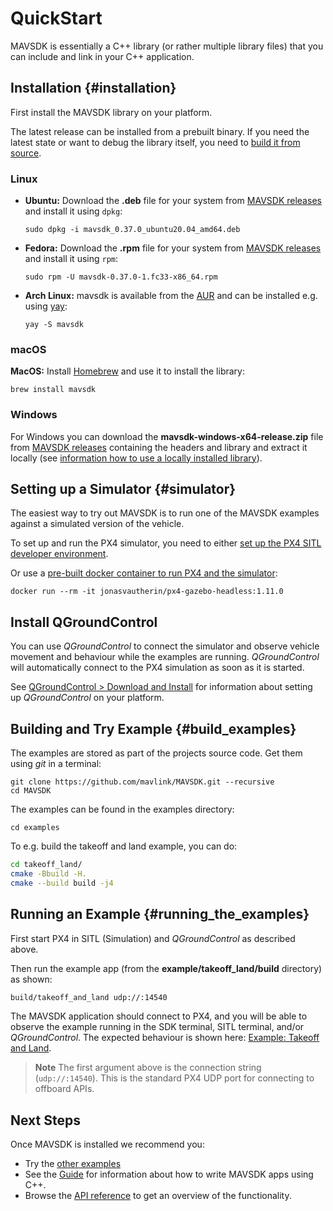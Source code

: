 # QuickStart

MAVSDK is essentially a C++ library (or rather multiple library files) that you can include and link in your C++ application.


## Installation {#installation}

First install the MAVSDK library on your platform.

The latest release can be installed from a prebuilt binary. If you need the latest state or want to debug the library itself, you need to [build it from source](../contributing/build.md).

### Linux

- **Ubuntu:** Download the **.deb** file for your system from [MAVSDK releases](https://github.com/mavlink/MAVSDK/releases) and install it using `dpkg`:
  ```
  sudo dpkg -i mavsdk_0.37.0_ubuntu20.04_amd64.deb
  ```

- **Fedora:** Download the **.rpm** file for your system from [MAVSDK releases](https://github.com/mavlink/MAVSDK/releases) and install it using `rpm`:
   ```
   sudo rpm -U mavsdk-0.37.0-1.fc33-x86_64.rpm
   ```

- **Arch Linux:** mavsdk is available from the [AUR](https://aur.archlinux.org/) and can be installed e.g. using [yay](https://aur.archlinux.org/packages/yay/):
   ```
   yay -S mavsdk
   ```

### macOS

**MacOS:** Install [Homebrew](https://brew.sh/) and use it to install the library:
```
brew install mavsdk
```

### Windows

For Windows you can download the **mavsdk-windows-x64-release.zip** file from [MAVSDK releases](https://github.com/mavlink/MAVSDK/releases) containing the headers and library and extract it locally (see [information how to use a locally installed library](guides/toolchain.md#sdk_local_install)).

## Setting up a Simulator {#simulator}

The easiest way to try out MAVSDK is to run one of the MAVSDK examples against a simulated version of the vehicle.

To set up and run the PX4 simulator, you need to either [set up the PX4 SITL developer environment](https://docs.px4.io/master/en/dev_setup/dev_env.html).

Or use a [pre-built docker container to run PX4 and the simulator](https://github.com/JonasVautherin/px4-gazebo-headless):
```
docker run --rm -it jonasvautherin/px4-gazebo-headless:1.11.0
```

## Install QGroundControl

You can use *QGroundControl* to connect the simulator and observe vehicle movement and behaviour while the examples are running.
*QGroundControl* will automatically connect to the PX4 simulation as soon as it is started.

See [QGroundControl > Download and Install](https://docs.qgroundcontrol.com/en/getting_started/download_and_install.html) for information about setting up *QGroundControl* on your platform.


## Building and Try Example {#build_examples}

The examples are stored as part of the projects source code.
Get them using *git* in a terminal:
```
git clone https://github.com/mavlink/MAVSDK.git --recursive
cd MAVSDK
```

The examples can be found in the examples directory:
```
cd examples
```

To e.g. build the takeoff and land example, you can do:

```sh
cd takeoff_land/
cmake -Bbuild -H.
cmake --build build -j4
```

## Running an Example {#running_the_examples}

First start PX4 in SITL (Simulation) and *QGroundControl* as described above.

Then run the example app (from the **example/takeoff_land/build** directory) as shown:
```sh
build/takeoff_and_land udp://:14540
```

The MAVSDK application should connect to PX4, and you will be able to observe the example running in the SDK terminal, SITL terminal, and/or *QGroundControl*.
The expected behaviour is shown here: [Example: Takeoff and Land](../examples/takeoff_and_land.md).

> **Note** The first argument above is the connection string (`udp://:14540`).
  This is the standard PX4 UDP port for connecting to offboard APIs.


## Next Steps

Once MAVSDK is installed we recommend you:
- Try the [other examples](../examples/README.md)
- See the [Guide](../guide/README.md) for information about how to write MAVSDK apps using C++.
- Browse the [API reference](api_reference/README.md) to get an overview of the functionality.
